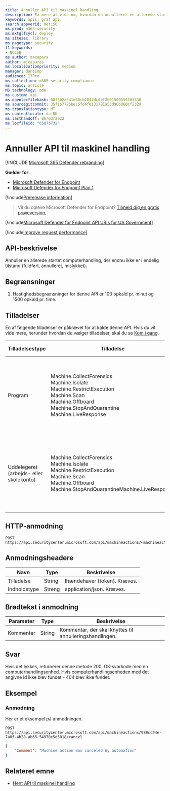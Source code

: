 ```yaml
---
title: Annuller API til maskinel handling
description: Få mere at vide om, hvordan du annullerer en allerede startet computerhandling
keywords: apis, graf api,
search.appverid: met150
ms.prod: m365-security
ms.mktglfcycl: deploy
ms.sitesec: library
ms.pagetype: security
f1.keywords:
- NOCSH
ms.author: macapara
author: mjcaparas
ms.localizationpriority: medium
manager: dansimp
audience: ITPro
ms.collection: m365-security-compliance
ms.topic: article
MS.technology: mde
ms.custom: api
ms.openlocfilehash: 08f302a541e60cb2844dc6ef2b91509556f03330
ms.sourcegitcommit: 35f167725bec5fd4fe131781a53d96b060cf232d
ms.translationtype: MT
ms.contentlocale: da-DK
ms.lasthandoff: 06/03/2022
ms.locfileid: "65873732"
---
```

# <a name="cancel-machine-action-api"></a>Annuller API til maskinel handling

[!INCLUDE [Microsoft 365 Defender rebranding](../../includes/microsoft-defender.md)]

**Gælder for:**
- [Microsoft Defender for Endpoint](/microsoft-365/security/defender-endpoint/defender-endpoint)
- [Microsoft Defender for Endpoint Plan 1](/microsoft-365/security/defender-endpoint/defender-endpoint-plan-1)

[!include[Prerelease information](../../includes/prerelease.md)]

> Vil du opleve Microsoft Defender for Endpoint? [Tilmeld dig en gratis prøveversion.](https://signup.microsoft.com/create-account/signup?products=7f379fee-c4f9-4278-b0a1-e4c8c2fcdf7e&ru=https://aka.ms/MDEp2OpenTrial?ocid=docs-wdatp-exposedapis-abovefoldlink)

[!include[Microsoft Defender for Endpoint API URIs for US Government](../../includes/microsoft-defender-api-usgov.md)]

[!include[Improve request performance](../../includes/improve-request-performance.md)]

## <a name="api-description"></a>API-beskrivelse

Annuller en allerede startet computerhandling, der endnu ikke er i endelig tilstand (fuldført, annulleret, mislykket).

## <a name="limitations"></a>Begrænsninger

1. Hastighedsbegrænsninger for denne API er 100 opkald pr. minut og 1500 opkald pr. time.

## <a name="permissions"></a>Tilladelser

En af følgende tilladelser er påkrævet for at kalde denne API. Hvis du vil vide mere, herunder hvordan du vælger tilladelser, skal du se [Kom i gang](apis-intro.md).

|Tilladelsestype|Tilladelse|Vist navn for tilladelse|
|---|---|---|
|Program|Machine.CollectForensics <br> Machine.Isolate <br> Machine.RestrictExecution <br> Machine.Scan <br> Machine.Offboard <br> Machine.StopAndQuarantine <br> Machine.LiveResponse|Indsaml tekniske oplysninger <br>Isoler maskine<br>Begræns kørsel af kode<br>  Scanningsmaskine<br>  offboard-maskine<br> Stop og sæt karantæne<br> Kør direkte svar på en bestemt maskine|
|Uddelegeret (arbejds- eller skolekonto)|Machine.CollectForensics<br> Machine.Isolate  <br>Machine.RestrictExecution<br> Machine.Scan<br> Machine.Offboard<br> Machine.StopAndQuarantineMachine.LiveResponse|Indsaml tekniske oplysninger<br> Isoler maskine<br>  Begræns kørsel af kode<br> Scanningsmaskine<br>offboard-maskine<br> Stop og sæt karantæne<br> Kør direkte svar på en bestemt maskine|

## <a name="http-request"></a>HTTP-anmodning

```http
POST https://api.securitycenter.microsoft.com/api/machineactions/<machineactionid>/cancel
```

## <a name="request-headers"></a>Anmodningsheadere

|Navn|Type|Beskrivelse|
|---|---|---|
|Tilladelse|String|Ihændehaver {token}. Kræves.|
|Indholdstype|Streng|application/json. Kræves.|

## <a name="request-body"></a>Brødtekst i anmodning

|Parameter|Type|Beskrivelse|
|---|---|---|
|Kommenter|String|Kommentar, der skal knyttes til annulleringshandlingen.|

## <a name="response"></a>Svar

Hvis det lykkes, returnerer denne metode 200, OK-svarkode med en computerhandlingsenhed. Hvis computerhandlingsenheden med det angivne id ikke blev fundet - 404 blev ikke fundet.

## <a name="example"></a>Eksempel

### <a name="request"></a>Anmodning

Her er et eksempel på anmodningen.

```HTTP
POST
https://api.securitycenter.microsoft.com/api/machineactions/988cc94e-7a8f-4b28-ab65-54970c5d5018/cancel
```

```JSON
{
    "Comment": "Machine action was canceled by automation"
}
```

## <a name="related-topic"></a>Relateret emne

- [Hent API til maskinel handling](get-machineaction-object.md)
